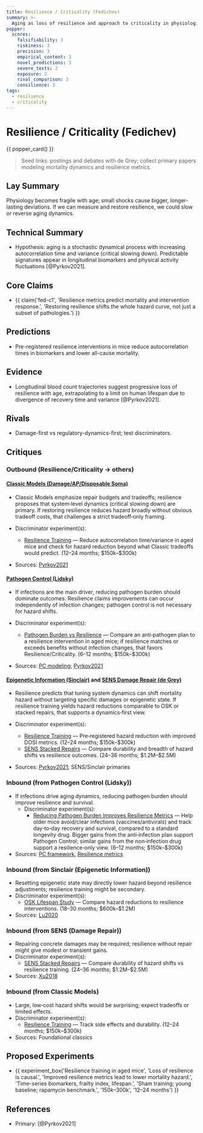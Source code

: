 ```yaml
---
title: Resilience / Criticality (Fedichev)
summary: >-
  Aging as loss of resilience and approach to criticality in physiological networks; interventions that restore resilience shift mortality and health trajectories.
popper:
  scores:
    falsifiability: 3
    riskiness: 3
    precision: 3
    empirical_content: 3
    novel_predictions: 3
    severe_tests: 2
    exposure: 2
    rival_comparison: 3
    consilience: 3
tags:
  - resilience
  - criticality
---
```


# Resilience / Criticality (Fedichev)

{{ popper_card() }}

> Seed links: postings and debates with de Grey; collect primary papers modeling mortality dynamics and resilience metrics.

## Lay Summary

Physiology becomes fragile with age; small shocks cause bigger, longer-lasting deviations. If we can measure and restore resilience, we could slow or reverse aging dynamics.

## Technical Summary

- Hypothesis: aging is a stochastic dynamical process with increasing autocorrelation time and variance (critical slowing down). Predictable signatures appear in longitudinal biomarkers and physical activity fluctuations [@Pyrkov2021].

## Core Claims

- {{ claim('fed-c1', 'Resilience metrics predict mortality and intervention response.', 'Restoring resilience shifts the whole hazard curve, not just a subset of pathologies.') }}

## Predictions

- Pre-registered resilience interventions in mice reduce autocorrelation times in biomarkers and lower all-cause mortality.

## Evidence

- Longitudinal blood count trajectories suggest progressive loss of resilience with age, extrapolating to a limit on human lifespan due to divergence of recovery time and variance [@Pyrkov2021].

## Rivals

- Damage-first vs regulatory-dynamics-first; test discriminators.

## Critiques

### Outbound (Resilience/Criticality → others)

#### [Classic Models (Damage/AP/Disposable Soma)](classic_models.md)

- Classic Models emphasize repair budgets and tradeoffs; resilience proposes that system‑level dynamics (critical slowing down) are primary. If restoring resilience reduces hazard broadly without obvious tradeoff costs, that challenges a strict tradeoff‑only framing.

- Discriminator experiment(s):
  <ul>
    <li><a href="../experiments/resilience_training.md">Resilience Training</a> — Reduce autocorrelation time/variance in aged mice and check for hazard reduction beyond what Classic tradeoffs would predict. (12–24 months; $150k–$300k)</li>
  </ul>
- Sources: <a href="https://doi.org/10.1038/s41467-021-23014-1">Pyrkov2021</a>

#### [Pathogen Control (Lidsky)](pathogen_control.md)

- If infections are the main driver, reducing pathogen burden should dominate outcomes. Resilience claims improvements can occur independently of infection changes; pathogen control is not necessary for hazard shifts.

- Discriminator experiment(s):
  <ul>
    <li><a href="../experiments/pathogen_burden_resilience.md">Pathogen Burden vs Resilience</a> — Compare an anti‑pathogen plan to a resilience intervention in aged mice; if resilience matches or exceeds benefits without infection changes, that favors Resilience/Criticality. (6–12 months; $150k–$300k)</li>
  </ul>
- Sources: <a href="https://doi.org/10.1073/pnas.1920988117">PC modeling</a>; <a href="https://doi.org/10.1038/s41467-021-23014-1">Pyrkov2021</a>

#### [Epigenetic Information (Sinclair)](epigenetic_information.md) and [SENS Damage Repair (de Grey)](sens_damage_repair.md)

- Resilience predicts that tuning system dynamics can shift mortality hazard without targeting specific damages or epigenetic state. If resilience training yields hazard reductions comparable to OSK or stacked repairs, that supports a dynamics‑first view.

- Discriminator experiment(s):
  <ul>
    <li><a href="../experiments/resilience_training.md">Resilience Training</a> — Pre‑registered hazard reduction with improved DOSI metrics. (12–24 months; $150k–$300k)</li>
    <li><a href="../experiments/sens_stack_mouse.md">SENS Stacked Repairs</a> — Compare durability and breadth of hazard shifts vs resilience outcomes. (24–36 months; $1.2M–$2.5M)</li>
  </ul>
- Sources: <a href="https://doi.org/10.1038/s41467-021-23014-1">Pyrkov2021</a>; SENS/Sinclair primaries

### Inbound (from Pathogen Control (Lidsky))

- If infections drive aging dynamics, reducing pathogen burden should improve resilience and survival.
  - Discriminator experiment(s):
    <ul>
      <li><a href="../experiments/pathogen_burden_resilience.md">Reducing Pathogen Burden Improves Resilience Metrics</a> — Help older mice avoid/clear infections (vaccines/antivirals) and track day‑to‑day recovery and survival, compared to a standard longevity drug. Bigger gains from the anti‑infection plan support Pathogen Control; similar gains from the non‑infection drug support a resilience‑only view. (6–12 months; $150k–$300k)</li>
    </ul>
- Sources: [PC framework](https://doi.org/10.1073/pnas.1920988117), [Resilience metrics](https://doi.org/10.1038/s41467-021-23014-1)

### Inbound (from Sinclair (Epigenetic Information))

- Resetting epigenetic state may directly lower hazard beyond resilience adjustments; resilience training might be secondary.
- Discriminator experiment(s):
  <ul>
    <li><a href="../experiments/osk_mouse_lifespan.md">OSK Lifespan Study</a> — Compare hazard reductions to resilience interventions. (18–30 months; $600k–$1.2M)</li>
  </ul>
- Sources: <a href="https://doi.org/10.1038/s41586-020-2975-4">Lu2020</a>

### Inbound (from SENS (Damage Repair))

- Repairing concrete damages may be required; resilience without repair might give modest or transient gains.
- Discriminator experiment(s):
  <ul>
    <li><a href="../experiments/sens_stack_mouse.md">SENS Stacked Repairs</a> — Compare durability of hazard shifts vs resilience training. (24–36 months; $1.2M–$2.5M)</li>
  </ul>
- Sources: <a href="https://doi.org/10.1038/s41591-018-0092-9">Xu2018</a>

### Inbound (from Classic Models)

- Large, low‑cost hazard shifts would be surprising; expect tradeoffs or limited effects.
- Discriminator experiment(s):
  <ul>
    <li><a href="../experiments/resilience_training.md">Resilience Training</a> — Track side effects and durability. (12–24 months; $150k–$300k)</li>
  </ul>
- Sources: Foundational classics

## Proposed Experiments

- {{ experiment_box('Resilience training in aged mice', 'Loss of resilience is causal.', 'Improved resilience metrics lead to lower mortality hazard.', 'Time-series biomarkers, frailty index, lifespan.', 'Sham training; young baseline; rapamycin benchmark.', '$150k–$300k', '12–24 months') }}

## References

- Primary: [@Pyrkov2021]
